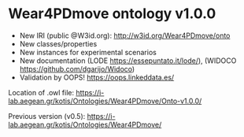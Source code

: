 # Wear4PDmove ontology v1.0.0
- New IRI (public @W3id.org): http://w3id.org/Wear4PDmove/onto
- New classes/properties
- New instances for experimental scenarios
- New documentation (LODE https://essepuntato.it/lode/), (WIDOCO https://github.com/dgarijo/Widoco)
- Validation by OOPS! https://oops.linkeddata.es/

Location of .owl file: https://i-lab.aegean.gr/kotis/Ontologies/Wear4PDmove/Onto-v1.0.0/

Previous version (v0.5): https://i-lab.aegean.gr/kotis/Ontologies/Wear4PDmove/
